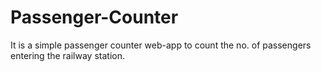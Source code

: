# Passenger-Counter
It is a simple passenger counter web-app to count the no. of passengers entering the railway station.
